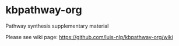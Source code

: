 # kbpathway-org
Pathway synthesis supplementary material

Please see wiki page: https://github.com/luis-nlp/kbpathway-org/wiki
